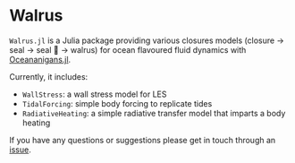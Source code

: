 # Walrus

`Walrus.jl` is a Julia package providing various closures models (closure -> seal -> seal 🦭 -> walrus) for ocean flavoured fluid dynamics with [Oceananigans.jl](https://github.com/CliMA/Oceananigans.jl/).

Currently, it includes:
- `WallStress`: a wall stress model for LES
- `TidalForcing`: simple body forcing to replicate tides
- `RadiativeHeating`: a simple radiative transfer model that imparts a body heating

If you have any questions or suggestions please get in touch through an [issue](https://github.com/jagoosw/Walrus.jl/issues).